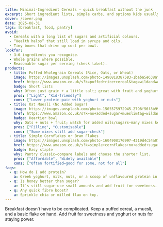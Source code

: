 ```yaml
---
title: Minimal-Ingredient Cereals — quick breakfast without the junk
excerpt: Short ingredient lists, simple carbs, and options kids usually eat.
cover: /cover.png
date: 2025-08-31
tags: [breakfast, food, pantry]
avoid:
  - Cereals with a long list of sugars and artificial colours.
  - “Health halos” that still load in syrups and oils.
  - Tiny boxes that drive up cost per bowl.
lookfor:
  - 3–6 ingredients you recognise.
  - Whole grains where possible.
  - Reasonable sugar per serving (check label).
products:
  - title: Puffed Wholegrain Cereals (Rice, Oats, or Wheat)
    image: https://images.unsplash.com/photo-1490818387583-1baba5e638af?q=80&w=1200
    href: https://www.amazon.co.uk/s?k=puffed+rice+cereal&tag=wildandwell0c-21
    badge: Short lists
    why: Often just grain + a little salt; great with fruit and yoghurt.
    pros: ["Light", "Kid-friendly"]
    cons: ["Lower protein—pair with yoghurt or nuts"]
  - title: Oat Muesli (No Added Sugar)
    image: https://images.unsplash.com/photo-1505575972945-2798f56f8b99?q=80&w=1200
    href: https://www.amazon.co.uk/s?k=no+added+sugar+muesli&tag=wildandwell0c-21
    badge: Heartier bowl
    why: Oats + nuts + fruit; watch for added oils/sugars—many mixes keep it simple.
    pros: ["Filling", "Customisable"]
    cons: ["Some mixes still add sugar—check"]
  - title: Simple Cornflakes or Bran Flakes
    image: https://images.unsplash.com/photo-1604908176997-4319d4c54a07?q=80&w=1200
    href: https://www.amazon.co.uk/s?k=simple+cornflakes+no+added+sugar&tag=wildandwell0c-21
    badge: Easy staple
    why: Pantry classic—compare labels and choose the shorter list.
    pros: ["Affordable", "Widely available"]
    cons: ["Often fortified—good for some, not for all"]
faqs:
  - q: How do I add protein?
    a: Greek yoghurt, milk, nuts, or a scoop of unflavoured protein in a smoothie on the side.
  - q: Is honey better than sugar?
    a: It’s still sugar—use small amounts and add fruit for sweetness.
  - q: Any quick fibre boost?
    a: Sprinkle chia or milled flax on top.
---
```

Breakfast doesn’t have to be complicated. Keep a puffed cereal, a muesli, and a basic flake on hand. Add fruit for sweetness and yoghurt or nuts for staying power.

